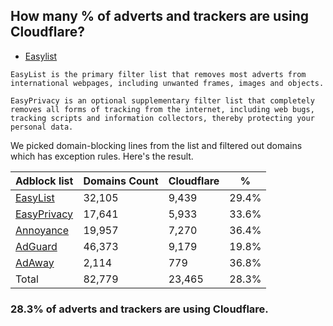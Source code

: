 ## How many % of adverts and trackers are using Cloudflare?


- [Easylist](https://web.archive.org/web/20210516110248/https://easylist.to/)
```
EasyList is the primary filter list that removes most adverts from international webpages, including unwanted frames, images and objects.

EasyPrivacy is an optional supplementary filter list that completely removes all forms of tracking from the internet, including web bugs, tracking scripts and information collectors, thereby protecting your personal data.
```


We picked domain-blocking lines from the list and filtered out domains which has exception rules.
Here's the result.


| Adblock list | Domains Count | Cloudflare | % |
| --- | --- | --- | --- |
| [EasyList](https://easylist.to/easylist/easylist.txt) | 32,105 | 9,439 | 29.4% |
| [EasyPrivacy](https://easylist.to/easylist/easyprivacy.txt) | 17,641 | 5,933 | 33.6% |
| [Annoyance](https://secure.fanboy.co.nz/fanboy-annoyance.txt) | 19,957 | 7,270 | 36.4% |
| [AdGuard](https://adguardteam.github.io/AdGuardSDNSFilter/Filters/filter.txt) | 46,373 | 9,179 | 19.8% |
| [AdAway](https://raw.githubusercontent.com/AdAway/adaway.github.io/master/hosts.txt) | 2,114 | 779 | 36.8% |
| Total | 82,779 | 23,465 | 28.3% |


### 28.3% of adverts and trackers are using Cloudflare.